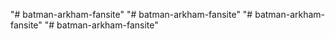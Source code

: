"# batman-arkham-fansite" 
"# batman-arkham-fansite" 
"# batman-arkham-fansite" 
"# batman-arkham-fansite" 
